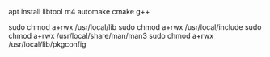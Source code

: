 apt install libtool m4 automake cmake g++

sudo chmod a+rwx /usr/local/lib
sudo chmod a+rwx /usr/local/include
sudo chmod a+rwx /usr/local/share/man/man3
sudo chmod a+rwx /usr/local/lib/pkgconfig